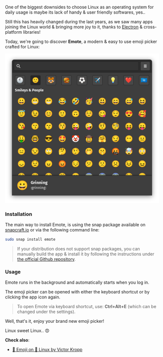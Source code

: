 One of the biggest downsides to choose Linux as an operating system for daily usage is maybe its lack of handy & user friendly softwares, yes..

Still this has heavily changed during the last years, as we saw many apps joining the Linux world & bringing more joy to it, thanks to [Electron](https://www.electronjs.org/) & cross-platform libraries!

Today, we're going to discover **Emote**, a modern & easy to use emoji picker crafted for Linux:

![Emote](./assets/img/posts/emote.png)

### Installation

The main way to install Emote, is using the snap package available on [snapcraft.io](https://snapcraft.io/emote) or via the following command line:

```bash
sudo snap install emote
```

> If your distribution does not support snap packages, you can manually build the app & install it by following the instructions under [the official Github repository](https://github.com/tom-james-watson/Emote#development).

### Usage

Emote runs in the background and automatically starts when you log in.

The emoji picker can be opened with either the keyboard shortcut or by clicking the app icon again.

> To open Emote via keyboard shortcut, use: **Ctrl+Alt+E** (which can be changed under the settings).

Well, that's it, enjoy your brand new emoji picker!

Linux sweet Linux.. 😍

**Check also**:

- [🎉 Emoji on 🐧 Linux by Victor Kropp](https://victor.kropp.name/blog/emoji-on-linux/)

